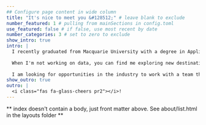```yaml
---
## Configure page content in wide column
title: "It's nice to meet you &#128512;" # leave blank to exclude
number_featured: 1 # pulling from mainSections in config.toml
use_featured: false # if false, use most recent by date
number_categories: 3 # set to zero to exclude
show_intro: true
intro: |
  I recently graduated from Macquarie University with a degree in Applied Statistics and have a passion for data analytics. I am eager to put my technical skills, such as R, SQL, Tableau, and Excel, to use and continue growing in this field. I believe that learning is a lifelong journey and am always open to new challenges and opportunities to expand my knowledge.
  
  When I'm not working on data, you can find me exploring new destinations, practicing the piano, reading a good book, or soaking up the sights and sounds of Sydney where I currently call home. I am a friendly and easy-going individual who values collaboration, innovation, and growth.
  
  I am looking for opportunities in the industry to work with a team that shares these values and where I can make a positive impact through my skills and dedication. If you're looking for a team player who is eager to learn and grow, let's connect!
show_outro: true
outro: |
  <i class="fas fa-glass-cheers pr2"></i>!
---
```


** index doesn't contain a body, just front matter above.
See about/list.html in the layouts folder **